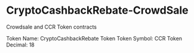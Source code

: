 # CryptoCashbackRebate-CrowdSale
Crowdsale and CCR Token contracts

Token Name: CryptoCashbackRebate Token
Token Symbol: CCR
Token Decimal: 18

